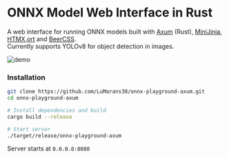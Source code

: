 # ONNX Model Web Interface in Rust

A web interface for running ONNX models built with [Axum](https://github.com/tokio-rs/axum) (Rust), [MiniJinja](https://docs.rs/minijinja/latest/minijinja), [HTMX](https://htmx.org/),[ort](https://ort.pyke.io/) and [BeerCSS](https://www.beercss.com/). 
<br />Currently supports YOLOv8 for object detection in images.

![demo](https://github.com/user-attachments/assets/44bdc391-1b05-450b-8a0b-70a61c9f110b)

### Installation
```bash
git clone https://github.com/LuMarans30/onnx-playground-axum.git
cd onnx-playground-axum 

# Install dependencies and build
cargo build --release

# Start server
./target/release/onnx-playground-axum
```

Server starts at `0.0.0.0:8080`

